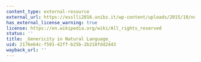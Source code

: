 ```yaml
---
content_type: external-resource
external_url: https://esslli2016.unibz.it/wp-content/uploads/2015/10/notes-day2.pdf
has_external_license_warning: true
license: https://en.wikipedia.org/wiki/All_rights_reserved
status: ''
title: _Genericity in Natural Language_
uid: 2176e64c-f591-42ff-b25b-2b218fdd2443
wayback_url: ''
---
```

